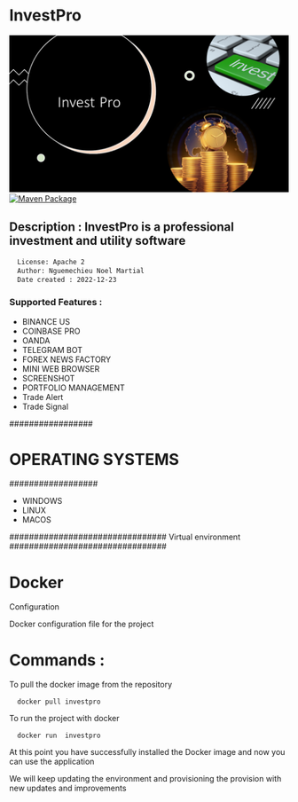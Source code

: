 # InvestPro
![InvestPro, Inc](src/main/resources/Invest.png)
[![Maven Package](https://github.com/nguemechieu/investpro/actions/workflows/maven-publish.yml/badge.svg)](https://github.com/nguemechieu/investpro/actions/workflows/maven-publish.yml)


## Description : InvestPro is a  professional investment and utility software 


      License: Apache 2
      Author: Nguemechieu Noel Martial
      Date created : 2022-12-23

### Supported Features :

- BINANCE US
- COINBASE PRO
- OANDA
- TELEGRAM BOT
- FOREX NEWS FACTORY
- MINI WEB BROWSER
- SCREENSHOT
- PORTFOLIO MANAGEMENT
- Trade Alert
- Trade Signal

#################   
# OPERATING SYSTEMS
##################

- WINDOWS
- LINUX
- MACOS

################################
Virtual environment
################################

# Docker

Configuration

Docker configuration file for the project

# Commands :

To pull the docker image from the repository

      docker pull investpro

To run the project with docker

      docker run  investpro

At this point you have successfully installed the Docker image and now
you can use the application

We will keep updating the environment and provisioning the provision
with new updates and improvements

